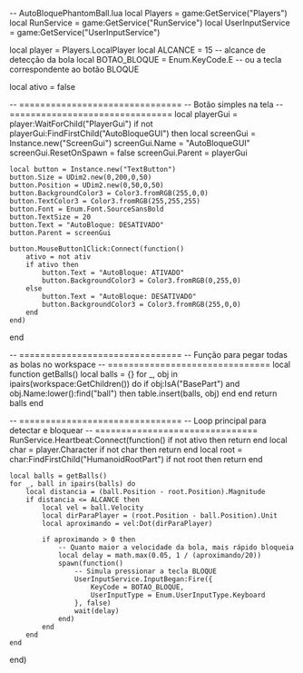 -- AutoBloquePhantomBall.lua
local Players = game:GetService("Players")
local RunService = game:GetService("RunService")
local UserInputService = game:GetService("UserInputService")

local player = Players.LocalPlayer
local ALCANCE = 15 -- alcance de detecção da bola
local BOTAO_BLOQUE = Enum.KeyCode.E -- ou a tecla correspondente ao botão BLOQUE

local ativo = false

-- ===============================
-- Botão simples na tela
-- ===============================
local playerGui = player:WaitForChild("PlayerGui")
if not playerGui:FindFirstChild("AutoBloqueGUI") then
    local screenGui = Instance.new("ScreenGui")
    screenGui.Name = "AutoBloqueGUI"
    screenGui.ResetOnSpawn = false
    screenGui.Parent = playerGui

    local button = Instance.new("TextButton")
    button.Size = UDim2.new(0,200,0,50)
    button.Position = UDim2.new(0,50,0,50)
    button.BackgroundColor3 = Color3.fromRGB(255,0,0)
    button.TextColor3 = Color3.fromRGB(255,255,255)
    button.Font = Enum.Font.SourceSansBold
    button.TextSize = 20
    button.Text = "AutoBloque: DESATIVADO"
    button.Parent = screenGui

    button.MouseButton1Click:Connect(function()
        ativo = not ativ
        if ativo then
            button.Text = "AutoBloque: ATIVADO"
            button.BackgroundColor3 = Color3.fromRGB(0,255,0)
        else
            button.Text = "AutoBloque: DESATIVADO"
            button.BackgroundColor3 = Color3.fromRGB(255,0,0)
        end
    end)
end

-- ===============================
-- Função para pegar todas as bolas no workspace
-- ===============================
local function getBalls()
    local balls = {}
    for _, obj in ipairs(workspace:GetChildren()) do
        if obj:IsA("BasePart") and obj.Name:lower():find("ball") then
            table.insert(balls, obj)
        end
    end
    return balls
end

-- ===============================
-- Loop principal para detectar e bloquear
-- ===============================
RunService.Heartbeat:Connect(function()
    if not ativo then return end
    local char = player.Character
    if not char then return end
    local root = char:FindFirstChild("HumanoidRootPart")
    if not root then return end

    local balls = getBalls()
    for _, ball in ipairs(balls) do
        local distancia = (ball.Position - root.Position).Magnitude
        if distancia <= ALCANCE then
            local vel = ball.Velocity
            local dirParaPlayer = (root.Position - ball.Position).Unit
            local aproximando = vel:Dot(dirParaPlayer)

            if aproximando > 0 then
                -- Quanto maior a velocidade da bola, mais rápido bloqueia
                local delay = math.max(0.05, 1 / (aproximando/20))
                spawn(function()
                    -- Simula pressionar a tecla BLOQUE
                    UserInputService.InputBegan:Fire({
                        KeyCode = BOTAO_BLOQUE,
                        UserInputType = Enum.UserInputType.Keyboard
                    }, false)
                    wait(delay)
                end)
            end
        end
    end
end)
